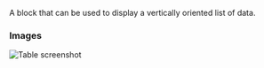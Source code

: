A block that can be used to display a vertically oriented list of data.

### Images

![Table screenshot](https://gitlab.com/appsemble/appsemble/-/raw/0.13.10/docs/images/list.png)
